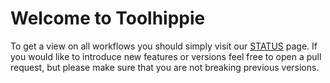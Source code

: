 # Welcome to Toolhippie

To get a view on all workflows you should simply visit our [STATUS][status]
page. If you would like to introduce new features or versions feel free to open
a pull request, but please make sure that you are not breaking previous
versions.

[status]: https://github.com/toolhippie/.github/blob/master/STATUS.md
